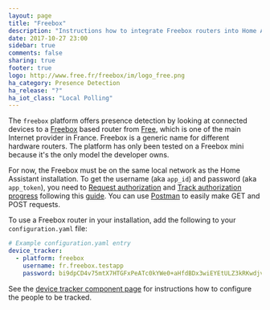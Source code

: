 ```yaml
---
layout: page
title: "Freebox"
description: "Instructions how to integrate Freebox routers into Home Assistant."
date: 2017-10-27 23:00
sidebar: true
comments: false
sharing: true
footer: true
logo: http://www.free.fr/freebox/im/logo_free.png
ha_category: Presence Detection
ha_release: "?"
ha_iot_class: "Local Polling"
---
```



The `freebox` platform offers presence detection by looking at connected devices to a [Freebox](https://fr.wikipedia.org/wiki/Freebox) based router from [Free](https://www.free.fr/), which is one of the main Internet provider in France. Freebox is a generic name for different hardware routers. The platform has only been tested on a Freebox mini because it's the only model the developer owns. 

For now, the Freebox must be on the same local network as the Home Assistant installation. To get the username (aka `app_id`) and password (aka `app_token`), you need to [Request authorization](https://dev.freebox.fr/sdk/os/login/#request-authorization) and [Track authorization progress](https://dev.freebox.fr/sdk/os/login/#track-authorization-progress) following this [guide](https://dev.freebox.fr/sdk/os/login/). You can use [Postman](https://chrome.google.com/webstore/detail/postman/fhbjgbiflinjbdggehcddcbncdddomop) to easily make GET and POST requests.

To use a Freebox router in your installation, add the following to your `configuration.yaml` file:

```yaml
# Example configuration.yaml entry
device_tracker:
  - platform: freebox
    username: fr.freebox.testapp
    password: bi9dpCD4v75mtX7HTGFxPeATc0kYWe0+aHfdBDx3wiEYEtULZ3kRKwdjvJHYDFGAT
```

See the [device tracker component page](/components/device_tracker/) for instructions how to configure the people to be tracked.

